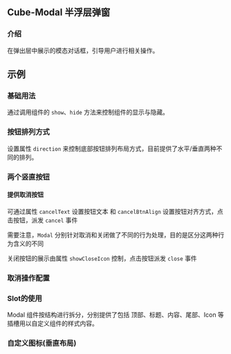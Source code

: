 ## Cube-Modal 半浮层弹窗

<card>

### 介绍

在弹出层中展示的模态对话框，引导用户进行相关操作。

</card>


## 示例

<card>

### 基础用法

通过调用组件的 `show`、`hide` 方法来控制组件的显示与隐藏。

<!-- @example: modal-one-btn  -->

</card>

<card>

### 按钮排列方式

设置属性 `direction` 来控制底部按钮排列布局方式，目前提供了水平/垂直两种不同的排列。

<!-- @example: modal-two-horizontal-btn -> template -->

</card>

<!-- @theme: driver -> start -->

<card>

### 两个竖直按钮

<!-- @example: modal-tow-vertical-btn -> template -->

</card>

<!-- @theme: driver -> end -->

<!-- @theme: driver -> start -->

<card>

#### 提供取消按钮

可通过属性 `cancelText` 设置按钮文本 和 `cancelBtnAlign` 设置按钮对齐方式，点击按钮，派发 `cancel` 事件

需要注意，`Modal` 分别针对取消和关闭做了不同的行为处理，目的是区分这两种行为含义的不同

关闭按钮的展示由属性 `showCloseIcon` 控制，点击按钮派发 `close` 事件

</card>

<card>

### 取消操作配置

<!-- @example: modal-with-cancel -> template -->

</card>

<!-- @theme: driver -> end -->

<card>

### Slot的使用

Modal 组件按结构进行拆分，分别提供了包括 顶部、标题、内容、尾部、Icon 等插槽用以自定义组件的样式内容。

<!-- @example: modal-header-slot -->

</card>

<!-- @theme: driver -> start -->

<card>

### 自定义图标(垂直布局)

<!-- @example: modal-with-vertical-icon -> template -->

</card>

<!-- @theme: driver -> end -->
